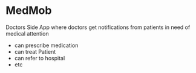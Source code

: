 # MedMob
Doctors Side App
where doctors get notifications from patients in need of medical attention
- can prescribe medication
- can treat Patient
- can refer to hospital
- etc
